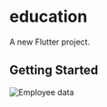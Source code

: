 # education

A new Flutter project.

## Getting Started

![Employee data](readme_images/assets/Screenshot_1705059675.png.png?raw=true "Employee Data title")
